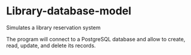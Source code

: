 # Library-database-model
Simulates a library reservation system

The program will connect to a PostgreSQL database and allow to create, read, update, and delete its records. 
